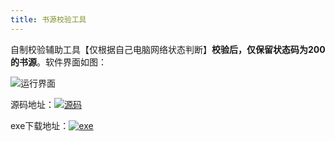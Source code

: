 ```yaml
---
title: 书源校验工具
---
```


自制校验辅助工具【仅根据自己电脑网络状态判断】**校验后，仅保留状态码为200的书源**。软件界面如图：

![运行界面](https://gitee.com/ifwlzs/img/raw/master/img/image-20210719202643842.png)

源码地址：[![源码](https://img.shields.io/badge/源码-书源校验-015DA0)](https://github.com/oli-fa/YueDuBackup/tree/master/Tool/checkBookSource.py)

exe下载地址：[![exe](https://img.shields.io/badge/工具下载-书源校验-red)](https://raw.fastgit.org/oli-fa/YueDuBackup/master/Tool/checkBookSource.exe)

